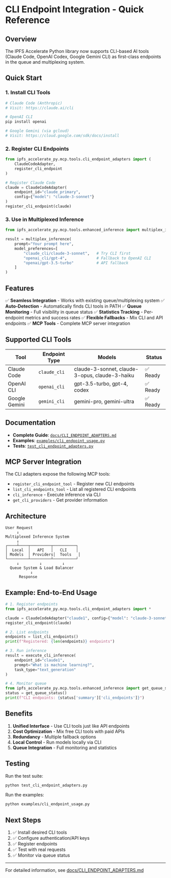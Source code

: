 # CLI Endpoint Integration - Quick Reference

## Overview

The IPFS Accelerate Python library now supports CLI-based AI tools (Claude Code, OpenAI Codex, Google Gemini CLI) as first-class endpoints in the queue and multiplexing system.

## Quick Start

### 1. Install CLI Tools

```bash
# Claude Code (Anthropic)
# Visit: https://claude.ai/cli

# OpenAI CLI
pip install openai

# Google Gemini (via gcloud)
# Visit: https://cloud.google.com/sdk/docs/install
```

### 2. Register CLI Endpoints

```python
from ipfs_accelerate_py.mcp.tools.cli_endpoint_adapters import (
    ClaudeCodeAdapter,
    register_cli_endpoint
)

# Register Claude Code
claude = ClaudeCodeAdapter(
    endpoint_id="claude_primary",
    config={"model": "claude-3-sonnet"}
)
register_cli_endpoint(claude)
```

### 3. Use in Multiplexed Inference

```python
from ipfs_accelerate_py.mcp.tools.enhanced_inference import multiplex_inference

result = multiplex_inference(
    prompt="Your prompt here",
    model_preferences=[
        "claude_cli/claude-3-sonnet",   # Try CLI first
        "openai_cli/gpt-4",             # Fallback to OpenAI CLI
        "openai/gpt-3.5-turbo"          # API fallback
    ]
)
```

## Features

✅ **Seamless Integration** - Works with existing queue/multiplexing system
✅ **Auto-Detection** - Automatically finds CLI tools in PATH
✅ **Queue Monitoring** - Full visibility in queue status
✅ **Statistics Tracking** - Per-endpoint metrics and success rates
✅ **Flexible Fallbacks** - Mix CLI and API endpoints
✅ **MCP Tools** - Complete MCP server integration

## Supported CLI Tools

| Tool | Endpoint Type | Models | Status |
|------|--------------|--------|--------|
| Claude Code | `claude_cli` | claude-3-sonnet, claude-3-opus, claude-3-haiku | ✅ Ready |
| OpenAI CLI | `openai_cli` | gpt-3.5-turbo, gpt-4, codex | ✅ Ready |
| Google Gemini | `gemini_cli` | gemini-pro, gemini-ultra | ✅ Ready |

## Documentation

- **Complete Guide**: [`docs/CLI_ENDPOINT_ADAPTERS.md`](docs/CLI_ENDPOINT_ADAPTERS.md)
- **Examples**: [`examples/cli_endpoint_usage.py`](examples/cli_endpoint_usage.py)
- **Tests**: [`test_cli_endpoint_adapters.py`](test_cli_endpoint_adapters.py)

## MCP Server Integration

The CLI adapters expose the following MCP tools:

- `register_cli_endpoint_tool` - Register new CLI endpoints
- `list_cli_endpoints_tool` - List all registered CLI endpoints
- `cli_inference` - Execute inference via CLI
- `get_cli_providers` - Get provider information

## Architecture

```
User Request
     ↓
Multiplexed Inference System
     ↓
┌────┴────┬─────────┬──────────┐
│  Local  │   API   │   CLI    │
│ Models  │ Providers│  Tools   │
└─────────┴─────────┴──────────┘
     ↓         ↓         ↓
  Queue System & Load Balancer
           ↓
      Response
```

## Example: End-to-End Usage

```python
# 1. Register endpoints
from ipfs_accelerate_py.mcp.tools.cli_endpoint_adapters import *

claude = ClaudeCodeAdapter("claude1", config={"model": "claude-3-sonnet"})
register_cli_endpoint(claude)

# 2. List endpoints
endpoints = list_cli_endpoints()
print(f"Registered: {len(endpoints)} endpoints")

# 3. Run inference
result = execute_cli_inference(
    endpoint_id="claude1",
    prompt="What is machine learning?",
    task_type="text_generation"
)

# 4. Monitor queue
from ipfs_accelerate_py.mcp.tools.enhanced_inference import get_queue_status
status = get_queue_status()
print(f"CLI endpoints: {status['summary']['cli_endpoints']}")
```

## Benefits

1. **Unified Interface** - Use CLI tools just like API endpoints
2. **Cost Optimization** - Mix free CLI tools with paid APIs
3. **Redundancy** - Multiple fallback options
4. **Local Control** - Run models locally via CLI
5. **Queue Integration** - Full monitoring and statistics

## Testing

Run the test suite:

```bash
python test_cli_endpoint_adapters.py
```

Run the examples:

```bash
python examples/cli_endpoint_usage.py
```

## Next Steps

1. ✅ Install desired CLI tools
2. ✅ Configure authentication/API keys
3. ✅ Register endpoints
4. ✅ Test with real requests
5. ✅ Monitor via queue status

---

For detailed information, see [docs/CLI_ENDPOINT_ADAPTERS.md](docs/CLI_ENDPOINT_ADAPTERS.md)
